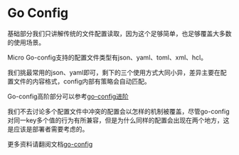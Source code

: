 # Go Config

基础部分我们只讲解传统的文件配置读取，因为这个足够简单，也足够覆盖大多数的使用场景。

Micro Go-config支持的配置文件类型有json、yaml、toml、xml、hcl。

我们挑最常用的json、yaml即可，剩下的三个使用方式大同小异，差异主要在配置文件的内容格式，config内部有策略会自动匹配。

Go-config高阶部分可以参考[go-config进阶][middle-micro-config]

我们不去讨论多个配置文件中冲突的配置会以怎样的机制被覆盖，尽管go-config对同一key多个值的行为有所兼容，但是为什么同样的配置会出现在两个地方，这是应该是部署者需要考虑的。

更多资料请翻阅文档[go-config][go-config]

[go-config]: https://micro.mu/docs/cn/go-config.html
[middle-micro-config]: ../../middle-pratices/micro-config

